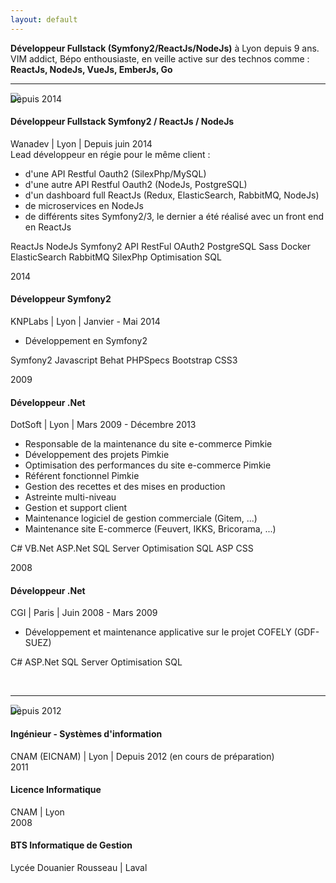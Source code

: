```yaml
---
layout: default
---
```


<section id="wrapper" class="home">
    <section class="header-resume">
    <div class="header-content">
        <b>Développeur Fullstack (Symfony2/ReactJs/NodeJs)</b> à Lyon depuis 9 ans. <br />
        VIM addict, Bépo enthousiaste, en veille active sur des technos comme : <b>ReactJs, NodeJs, VueJs, EmberJs, Go</b>
    </div>
</section>

<p><hr class="style" /></p>

<p><section class="timeline">
    <article class="time-head">
        <img class="icon-svg" src="../assets/laptop.svg" />
    </article>
    <article class="time">
        <div class="time-date" style="margin-top: -15px">
            Depuis 2014
        </div>
        <div class="time-body">
            <div class="content">
                <h4>Développeur Fullstack Symfony2 / ReactJs / NodeJs</h4>
                <div class="details">
                    <i class="icon-location"></i> Wanadev | <i class="icon-globe"></i> Lyon | <i class="icon-calendar"></i> Depuis juin 2014
                </div>
                <div class="text">
                    Lead développeur en régie pour le même client :
                    <ul class="list-task">
                        <li>
                            d&#39;une API Restful Oauth2 (SilexPhp/MySQL)
                        </li>
                        <li>
                            d&#39;une autre API Restful Oauth2 (NodeJs, PostgreSQL)
                        </li>
                        <li>
                            d&#39;un dashboard full ReactJs (Redux, ElasticSearch, RabbitMQ, NodeJs)
                        </li>
                        <li>
                            de microservices en NodeJs
                        </li>
                        <li>
                            de différents sites Symfony2/3, le dernier a été réalisé avec un front end en ReactJs
                        </li>
                    </ul>
                </div>
            </div>
            <p class="attribution">
                <span class="labels">ReactJs</span>
                <span class="labels">NodeJs</span>
                <span class="labels">Symfony2</span>
                <span class="labels">API RestFul</span>
                <span class="labels">OAuth2</span>
                <span class="labels">PostgreSQL</span>
                <span class="labels">Sass</span>
                <span class="labels">Docker</span>
                <span class="labels">ElasticSearch</span>
                <span class="labels">RabbitMQ</span>
                <span class="labels">SilexPhp</span>
                <span class="labels">Optimisation SQL</span>
            </p>
        </div>
    </article>
    <article class="time">
        <div class="time-date">
            2014
        </div>
        <div class="time-body">
            <div class="content">
              <h4>Développeur Symfony2</h4>
              <div class="details">
                <i class="icon-location"></i> KNPLabs | <i class="icon-globe"></i> Lyon | <i class="icon-calendar"></i> Janvier - Mai 2014
              </div>
              <div class="text">
                    <ul class="list-task">
                        <li>
                            Développement en Symfony2
                        </li>
                    </ul>
              </div>
            </div>
            <p class="attribution">
                <span class="labels">Symfony2</span>
                <span class="labels">Javascript</span>
                <span class="labels">Behat</span>
                <span class="labels">PHPSpecs</span>
                <span class="labels">Bootstrap</span>
                <span class="labels">CSS3</span>
            </p>
        </div>
    </article>
    <article class="time">
        <div class="time-date">
            2009
        </div>
        <div class="time-body">
            <div class="content">
              <h4>Développeur .Net</h4>
              <div class="details">
                <i class="icon-location"></i> DotSoft | <i class="icon-globe"></i> Lyon | <i class="icon-calendar"></i> Mars 2009 - Décembre 2013
              </div>
              <div class="text">
                    <ul class="list-task">
                        <li>
                            Responsable de la maintenance du site e-commerce Pimkie<br>
                        </li>
                        <li>
                            Développement des projets Pimkie
                        </li>
                        <li>
                            Optimisation des performances du site e-commerce Pimkie
                        </li>
                        <li>
                            Référent fonctionnel Pimkie<br>
                        </li>
                        <li>
                            Gestion des recettes et des mises en production
                        </li>
                        <li>
                            Astreinte multi-niveau<br>
                        </li>
                        <li>
                            Gestion et support client
                        </li>
                        <li>
                            Maintenance logiciel de gestion commerciale (Gitem, ...)<br>
                        </li>
                        <li>
                            Maintenance site E-commerce (Feuvert, IKKS, Bricorama, ...)
                        </li>
                    </ul>
              </div>
            </div>
            <p class="attribution">
                <span class="labels">C#</span>
                <span class="labels">VB.Net</span>
                <span class="labels">ASP.Net</span>
                <span class="labels">SQL Server</span>
                <span class="labels">Optimisation SQL</span>
                <span class="labels">ASP</span>
                <span class="labels">CSS</span>
            </p>
        </div>
    </article>
    <article class="time">
        <div class="time-date">
            2008
        </div>
        <div class="time-body">
            <div class="content">
              <h4>Développeur .Net</h4>
              <div class="details">
                <i class="icon-location"></i> CGI | <i class="icon-globe"></i> Paris | <i class="icon-calendar"></i> Juin 2008 - Mars 2009
              </div>
              <div class="text">
                    <ul class="list-task">
                        <li>
                            Développement et maintenance applicative sur le projet COFELY (GDF-SUEZ)
                        </li>
                    </ul>
              </div>
            </div>
            <p class="attribution">
                <span class="labels">C#</span>
                <span class="labels">ASP.Net</span>
                <span class="labels">SQL Server</span>
                <span class="labels">Optimisation SQL</span>
            </p>
        </div>
    </article>
</section>​</p>

<p><hr class="style" /></p>

<p><section class="timeline">
    <article class="time-head">
        <img class="icon-svg" src="../assets/award.svg" />
    </article>
    <article class="time">
        <div class="time-date" style="margin-top: -15px">
            Depuis 2012
        </div>
        <div class="time-body">
            <div class="content">
              <h4>Ingénieur - Systèmes d&#39;information</h4>
              <div class="details diplome">
                <i class="icon-location"></i> CNAM (EICNAM) | <i class="icon-globe"></i> Lyon | <i class="icon-calendar"></i> Depuis 2012 (en cours de préparation)
              </div>
            </div>
        </div>
    </article>
    <article class="time">
        <div class="time-date">
            2011
        </div>
        <div class="time-body">
            <div class="content">
              <h4>Licence Informatique</h4>
              <div class="details diplome">
                <i class="icon-location"></i> CNAM | <i class="icon-globe"></i> Lyon
              </div>
            </div>
        </div>
    </article>
    <article class="time">
        <div class="time-date">
            2008
        </div>
        <div class="time-body">
            <div class="content">
              <h4>BTS Informatique de Gestion</h4>
              <div class="details diplome">
                <i class="icon-location"></i> Lycée Douanier Rousseau | <i class="icon-globe"></i> Laval
              </div>
            </div>
        </div>
    </article>
</section>​</p>

